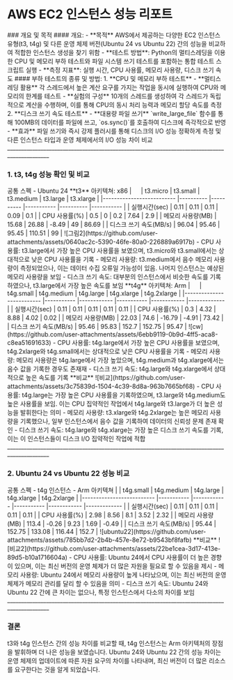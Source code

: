 <h1>AWS EC2 인스턴스 성능 리포트</h1>
### 개요 및 목적
#### 개요:
- **목적**
  AWS에서 제공하는 다양한 EC2 인스턴스 유형(t3, t4g) 및 다른 운영 체제 버전(Ubuntu 24 vs Ubuntu 22) 간의 성능을 비교하여 적합한 인스턴스 생성을 찾기 위함
- **테스트 방법**: Python의 멀티스레딩을 이용한 CPU 및 메모리 부하 테스트와 파일 시스템 쓰기 테스트를 포함하는 통합 테스트 스크립트 실행
- **측정 지표**: 실행 시간, CPU 사용률, 메모리 사용량, 디스크 쓰기 속도
#### 부하 테스트의 종류 및 방법:
1. **CPU 및 메모리 부하 테스트**
    - **멀티스레딩 활용**
      각 스레드에서 높은 계산 요구를 가지는 작업을 동시에 실행하여 CPU와 메모리의 한계를 테스트
    - **실험의 구성**
      10개의 스레드를 생성하여 각 스레드가 독립적으로 계산을 수행하며, 이를 통해 CPU의 동시 처리 능력과 메모리 할당 속도를 측정
2. **디스크 쓰기 속도 테스트**
    - **대용량 파일 쓰기**
      `write_large_file` 함수를 통해 100MB의 데이터를 파일에 쓰고, `os.sync()`를 호출하여 디스크에 즉각적으로 반영
    - **효과**
      파일 쓰기와 즉시 강제 플러시를 통해 디스크의 I/O 성능 정확하게 측정 및 다른 인스턴스 타입과 운영 체제에서의 I/O 성능 차이 비교
_____________________________________________________________________________________________
<h3>1. t3, t4g 성능 확인 및 비교</h3>
공통 스펙
- Ubuntu 24
**t3**
아키텍쳐: x86
| 　                       	| t3.micro 	| t3.small 	| t3.medium 	| t3.large 	| t3.xlarge 	|
|--------------------------	|----------	|----------	|-----------	|----------	|-----------	|
| 실행시간(sec)            	| 0.11     	| 0.11     	| 0.11      	| 0.09     	| 0.1       	|
| CPU 사용률(%)            	| 0.5      	| 0        	| 0.2       	| 7.64     	| 2.9       	|
| 메모리 사용량(MB)        	| 15.68    	| 26.88    	| -8.49     	| 49       	| 86.69     	|
| 디스크 쓰기   속도(MB/s) 	| 96.04    	| 95.46    	| 95.45     	| 110.51   	| 99        	|
![그림2](https://github.com/user-attachments/assets/0640ac2c-5390-46fe-80a0-226889a6917b)
- CPU 사용률: t3.large에서 가장 높은 CPU 사용률을 보였으며, t3.micro와 t3.small에서는 상대적으로 낮은 CPU 사용률을 기록
- 메모리 사용량: t3.medium에서 음수 메모리 사용량이 측정되었으나, 이는 데이터 수집 오류일 가능성이 있음. 나머지 인스턴스는 예상된 메모리 사용량을 보임
- 디스크 쓰기 속도: 대부분의 인스턴스에서 비슷한 속도를 기록하였으나, t3.large에서 가장 높은 속도를 보임
**t4g**
아키텍쳐: Arm
| 　                       	| t4g.small 	| t4g.medium 	| t4g.large 	| t4g.xlarge 	| t4g.2xlarge 	|
|--------------------------	|-----------	|------------	|-----------	|------------	|-------------	|
| 실행시간(sec)            	| 0.11      	| 0.11       	| 0.11      	| 0.11       	| 0.11        	|
| CPU 사용률(%)            	| 0.3       	| 4.32       	| 8.88      	| 4.02       	| 0.02        	|
| 메모리 사용량(MB)        	| 22.03     	| 74.6       	| -16.79    	| -4.91      	| 73.42       	|
| 디스크 쓰기   속도(MB/s) 	| 95.46     	| 95.83      	| 152.7     	| 152.75     	| 95.47       	|
![cw](https://github.com/user-attachments/assets/6ebb9119-0b9d-4ff5-aca8-c8ea51691633)
- CPU 사용률: t4g.large에서 가장 높은 CPU 사용률을 보였으며, t4g.2xlarge와 t4g.small에서는 상대적으로 낮은 CPU 사용률을 기록
- 메모리 사용량: 메모리 사용량은 t4g.large에서 가장 높았으며, t4g.medium과 t4g.xlarge에서는 음수 값을 기록한 경우도 존재재
- 디스크 쓰기 속도: t4g.large와 t4g.xlarge에서 상대적으로 높은 속도를 기록
**비교**
![비교](https://github.com/user-attachments/assets/3c75839d-1504-4c39-8d8a-963b7665bf68)
- CPU 사용률: t4g.large는 가장 높은 CPU 사용률을 기록하였으며, t3.large와 t4g.medium도 높은 사용률을 보임. 이는 CPU 집약적인 작업에서 t4g.large와 t3.large가 더 높은 성능을 발휘한다는 의미
- 메모리 사용량: t3.xlarge와 t4g.2xlarge는 높은 메모리 사용량을 기록했으나, 일부 인스턴스에서 음수 값을 기록하여 데이터의 신뢰성 문제 존재 확인
- 디스크 쓰기 속도: t4g.large와 t4g.xlarge는 가장 높은 디스크 쓰기 속도를 기록, 이는 이 인스턴스들이 디스크 I/O 집약적인 작업에 적합
_____________________________________________________________________________________________
<h3>2. Ubuntu 24 vs Ubuntu 22 성능 비교</h3>
공통 스펙
- t4g 인스턴스
- Arm 아키텍쳐
|                          	| t4g.small 	| t4g.medium 	| t4g.large 	| t4g.xlarge 	| t4g.2xlarge 	|
|--------------------------	|-----------	|------------	|-----------	|------------	|-------------	|
| 실행시간(sec)            	| 0.11      	| 0.11       	| 0.11      	| 0.11       	| 0.11        	|
| CPU 사용률(%)            	| 2.98      	| 8.56       	| 8.1       	| 3.52       	| 2.32        	|
| 메모리 사용량(MB)        	| 113.4     	| -0.26      	| 9.23      	| 1.69       	| -0.49       	|
| 디스크 쓰기   속도(MB/s) 	| 95.44     	| 152.75     	| 133.08    	| 116.44     	| 152.7       	|
![ubuntu22](https://github.com/user-attachments/assets/785bb7d2-2b4b-457e-8e72-b9543bf8fafb)
**비교**
![비교2](https://github.com/user-attachments/assets/22be1cea-3d17-413e-89d5-b10a1716604a)
- CPU 사용률: Ubuntu 24에서 CPU 사용률이 더 높은 경향이 있으며, 이는 최신 버전의 운영 체제가 더 많은 자원을 필요로 할 수 있음을 제시
- 메모리 사용량: Ubuntu 24에서 메모리 사용량이 높게 나타났으며, 이는 최신 버전의 운영 체제가 메모리 관리를 달리 할 수 있음을 의미
- 디스크 쓰기 속도: Ubuntu 24와 Ubuntu 22 간에 큰 차이는 없으나, 특정 인스턴스에서 다소의 차이를 보임
_____________________________________________________________________________________________
<h3>결론</h3>
t3와 t4g 인스턴스 간의 성능 차이를 비교할 때, t4g 인스턴스는 Arm 아키텍처의 장점을 발휘하며 더 나은 성능을 보였습니다.
Ubuntu 24와 Ubuntu 22 간의 성능 차이는 운영 체제의 업데이트에 따른 자원 요구의 차이를 나타내며, 최신 버전이 더 많은 리소스를 요구한다는 것을 알게 되었습니다.